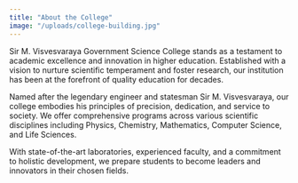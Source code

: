 ```yaml
---
title: "About the College"
image: "/uploads/college-building.jpg"
---
```


Sir M. Visvesvaraya Government Science College stands as a testament to academic excellence and innovation in higher education. Established with a vision to nurture scientific temperament and foster research, our institution has been at the forefront of quality education for decades.

Named after the legendary engineer and statesman Sir M. Visvesvaraya, our college embodies his principles of precision, dedication, and service to society. We offer comprehensive programs across various scientific disciplines including Physics, Chemistry, Mathematics, Computer Science, and Life Sciences.

With state-of-the-art laboratories, experienced faculty, and a commitment to holistic development, we prepare students to become leaders and innovators in their chosen fields.
